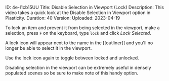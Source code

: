 ID: 4e-I1cb15UU
Title: Disable Selection in Viewport (Lock)
Description: This video takes a quick look at the Disable Selection in Viewport option in Plasticity.
Duration: 40
Version: 
Uploaded: 2023-04-19

To lock an item and prevent it from being selected in the viewport, make a selection, press `F` on the keyboard, type `lock` and click *Lock Selected*.

A lock icon will appear next to the name in the [[outliner]] and you'll no
longer be able to select it in the viewport.

Use the lock icon again to toggle between locked and unlocked.

Disabling selection in the viewport can be extremely useful in densely populated scenes so be sure to make note of this handy option.
